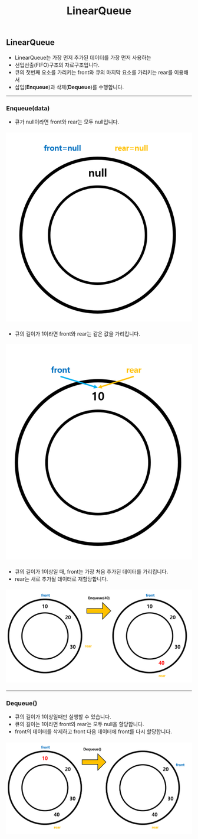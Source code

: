 ﻿---
layout: simple
title: "LinearQueue"
---

## LinearQueue

- LinearQueue는 가장 먼저 추가된 데이터를 가장 먼저 사용하는
- 선입선출(FIFO)구조의 자료구조입니다.
- 큐의 첫번째 요소를 가리키는 front와 큐의 마지막 요소를 가리키는 rear를 이용해서
- 삽입(**Enqueue**)과 삭제(**Dequeue**)를 수행합니다.

---

### Enqueue(data)

- 큐가 null이라면 front와 rear는 모두 null입니다.

#### ![](Null.PNG)

- 큐의 길이가 1이라면 front와 rear는 같은 값을 가리킵니다.

#### ![](one.PNG)

- 큐의 길이가 1이상일 때, front는 가장 처음 추가된 데이터를 가리킵니다.
- rear는 새로 추가될 데이터로 재할당합니다.

#### ![](Enqueue.PNG)

---

### Dequeue()

- 큐의 길이가 1이상일때만 실행할 수 있습니다.
- 큐의 길이는 1이라면 front와 rear는 모두 null을 할당합니다.
- front의 데이터를 삭제하고 front 다음 데이터에 front를 다시 할당합니다.

#### ![](Dequeue.PNG)
